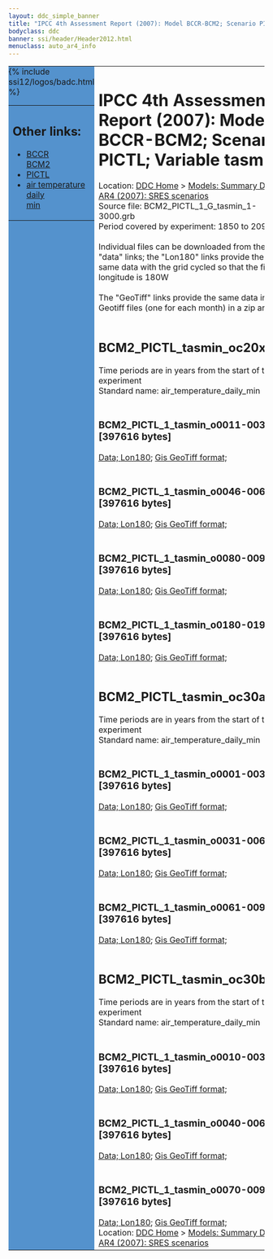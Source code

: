 ```yaml
---
layout: ddc_simple_banner
title: "IPCC 4th Assessment Report (2007): Model BCCR-BCM2; Scenario PICTL; Variable tasmin"
bodyclass: ddc
banner: ssi/header/Header2012.html
menuclass: auto_ar4_info
---
```



<table width="100%" border="0" cellspacing="0" cellpadding="0" style="border-collapse: collapse;">
<tr style="margin:0;padding:0;border:0;">
<td style="margin:0;padding:0;border:0;height:1pt;width:150pt;background:#5492CD;" valign="top" >

<div id="lh-col2" class="auto_ar4_info">
<table class="menumain" bgcolor="#5492CD" cellspacing="0" width="100%" border="0">
<tr><td>
<h2> Other links:</h2>
<ul>
<li><a href="/auto/ar4/model-BCCR-BCM2.html">BCCR<br/>BCM2</a></li>
<li><a href="/auto/ar4/scenario-PICTL.html">PICTL</a></li>
<li><a href="/auto/ar4/var-air_temperature_daily_min.html">air temperature daily<br/> min</a></li>
</ul>
</td></tr>
{% include ssi12/logos/badc.html %}
</table>
</div>
</td>
<td><h1>IPCC 4th Assessment Report (2007): Model BCCR-BCM2; Scenario PICTL; Variable tasmin</h1>

<!-- Breadcrumb1 -->
<div id="breadcrumb1" align="left">
Location: <a href="/index.html">DDC Home</a> > <a href="/sim/gcm_clim/">Models: Summary Data</a>
> <a href="/sim/gcm_clim/SRES_AR4/index.html">AR4 (2007): SRES scenarios</a>
</div>
<!-- End of Breadcrumb1 -->Source file: BCM2_PICTL_1_G_tasmin_1-3000.grb
<br/>
Period covered by experiment: 1850 to 2099<br/>
<br/>Individual files can be downloaded from the "data" links; the "Lon180" links provide the same data
         with the grid cycled so that the first longitude is 180W<br/>
<br/>The "GeoTiff" links provide the same data in 12 Geotiff files (one for each month)
          in a zip archive<br/>
<br/><h2>BCM2_PICTL_tasmin_oc20x.tar</h2>
Time periods are in years from the start of the experiment<br/>
Standard name: air_temperature_daily_min<br>
<br/><h3>BCM2_PICTL_1_tasmin_o0011-0030.nc [397616 bytes]</h3>
<a href="http://apps.ipcc-data.org/cgi-bin/downl/ar4_nc/tasmin/BCM2_PICTL_1_tasmin_o0011-0030.nc">Data; </a><a href="http://apps.ipcc-data.org/cgi-bin/downl/ar4_nc/tasmin/BCM2_PICTL_1_tasmin_o0011-0030.cyto180.nc"> Lon180</a>; <a href="/cgi-bin/downl/ar4_tif/tasmin/BCM2_PICTL_1_tasmin_o0011-0030.zip">Gis GeoTiff format; </a><br/>
<br/><h3>BCM2_PICTL_1_tasmin_o0046-0065.nc [397616 bytes]</h3>
<a href="http://apps.ipcc-data.org/cgi-bin/downl/ar4_nc/tasmin/BCM2_PICTL_1_tasmin_o0046-0065.nc">Data; </a><a href="http://apps.ipcc-data.org/cgi-bin/downl/ar4_nc/tasmin/BCM2_PICTL_1_tasmin_o0046-0065.cyto180.nc"> Lon180</a>; <a href="/cgi-bin/downl/ar4_tif/tasmin/BCM2_PICTL_1_tasmin_o0046-0065.zip">Gis GeoTiff format; </a><br/>
<br/><h3>BCM2_PICTL_1_tasmin_o0080-0099.nc [397616 bytes]</h3>
<a href="http://apps.ipcc-data.org/cgi-bin/downl/ar4_nc/tasmin/BCM2_PICTL_1_tasmin_o0080-0099.nc">Data; </a><a href="http://apps.ipcc-data.org/cgi-bin/downl/ar4_nc/tasmin/BCM2_PICTL_1_tasmin_o0080-0099.cyto180.nc"> Lon180</a>; <a href="/cgi-bin/downl/ar4_tif/tasmin/BCM2_PICTL_1_tasmin_o0080-0099.zip">Gis GeoTiff format; </a><br/>
<br/><h3>BCM2_PICTL_1_tasmin_o0180-0199.nc [397616 bytes]</h3>
<a href="http://apps.ipcc-data.org/cgi-bin/downl/ar4_nc/tasmin/BCM2_PICTL_1_tasmin_o0180-0199.nc">Data; </a><a href="http://apps.ipcc-data.org/cgi-bin/downl/ar4_nc/tasmin/BCM2_PICTL_1_tasmin_o0180-0199.cyto180.nc"> Lon180</a>; <a href="/cgi-bin/downl/ar4_tif/tasmin/BCM2_PICTL_1_tasmin_o0180-0199.zip">Gis GeoTiff format; </a><br/>
<br/><h2>BCM2_PICTL_tasmin_oc30a.tar</h2>
Time periods are in years from the start of the experiment<br/>
Standard name: air_temperature_daily_min<br>
<br/><h3>BCM2_PICTL_1_tasmin_o0001-0030.nc [397616 bytes]</h3>
<a href="http://apps.ipcc-data.org/cgi-bin/downl/ar4_nc/tasmin/BCM2_PICTL_1_tasmin_o0001-0030.nc">Data; </a><a href="http://apps.ipcc-data.org/cgi-bin/downl/ar4_nc/tasmin/BCM2_PICTL_1_tasmin_o0001-0030.cyto180.nc"> Lon180</a>; <a href="/cgi-bin/downl/ar4_tif/tasmin/BCM2_PICTL_1_tasmin_o0001-0030.zip">Gis GeoTiff format; </a><br/>
<br/><h3>BCM2_PICTL_1_tasmin_o0031-0060.nc [397616 bytes]</h3>
<a href="http://apps.ipcc-data.org/cgi-bin/downl/ar4_nc/tasmin/BCM2_PICTL_1_tasmin_o0031-0060.nc">Data; </a><a href="http://apps.ipcc-data.org/cgi-bin/downl/ar4_nc/tasmin/BCM2_PICTL_1_tasmin_o0031-0060.cyto180.nc"> Lon180</a>; <a href="/cgi-bin/downl/ar4_tif/tasmin/BCM2_PICTL_1_tasmin_o0031-0060.zip">Gis GeoTiff format; </a><br/>
<br/><h3>BCM2_PICTL_1_tasmin_o0061-0090.nc [397616 bytes]</h3>
<a href="http://apps.ipcc-data.org/cgi-bin/downl/ar4_nc/tasmin/BCM2_PICTL_1_tasmin_o0061-0090.nc">Data; </a><a href="http://apps.ipcc-data.org/cgi-bin/downl/ar4_nc/tasmin/BCM2_PICTL_1_tasmin_o0061-0090.cyto180.nc"> Lon180</a>; <a href="/cgi-bin/downl/ar4_tif/tasmin/BCM2_PICTL_1_tasmin_o0061-0090.zip">Gis GeoTiff format; </a><br/>
<br/><h2>BCM2_PICTL_tasmin_oc30b.tar</h2>
Time periods are in years from the start of the experiment<br/>
Standard name: air_temperature_daily_min<br>
<br/><h3>BCM2_PICTL_1_tasmin_o0010-0039.nc [397616 bytes]</h3>
<a href="http://apps.ipcc-data.org/cgi-bin/downl/ar4_nc/tasmin/BCM2_PICTL_1_tasmin_o0010-0039.nc">Data; </a><a href="http://apps.ipcc-data.org/cgi-bin/downl/ar4_nc/tasmin/BCM2_PICTL_1_tasmin_o0010-0039.cyto180.nc"> Lon180</a>; <a href="/cgi-bin/downl/ar4_tif/tasmin/BCM2_PICTL_1_tasmin_o0010-0039.zip">Gis GeoTiff format; </a><br/>
<br/><h3>BCM2_PICTL_1_tasmin_o0040-0069.nc [397616 bytes]</h3>
<a href="http://apps.ipcc-data.org/cgi-bin/downl/ar4_nc/tasmin/BCM2_PICTL_1_tasmin_o0040-0069.nc">Data; </a><a href="http://apps.ipcc-data.org/cgi-bin/downl/ar4_nc/tasmin/BCM2_PICTL_1_tasmin_o0040-0069.cyto180.nc"> Lon180</a>; <a href="/cgi-bin/downl/ar4_tif/tasmin/BCM2_PICTL_1_tasmin_o0040-0069.zip">Gis GeoTiff format; </a><br/>
<br/><h3>BCM2_PICTL_1_tasmin_o0070-0099.nc [397616 bytes]</h3>
<a href="http://apps.ipcc-data.org/cgi-bin/downl/ar4_nc/tasmin/BCM2_PICTL_1_tasmin_o0070-0099.nc">Data; </a><a href="http://apps.ipcc-data.org/cgi-bin/downl/ar4_nc/tasmin/BCM2_PICTL_1_tasmin_o0070-0099.cyto180.nc"> Lon180</a>; <a href="/cgi-bin/downl/ar4_tif/tasmin/BCM2_PICTL_1_tasmin_o0070-0099.zip">Gis GeoTiff format; </a><br/>
<!-- Breadcrumb2 -->
<div id="breadcrumb2" align="left">
Location: <a href="/index.html">DDC Home</a> > <a href="/sim/gcm_clim/">Models: Summary Data</a>
> <a href="/sim/gcm_clim/SRES_AR4/index.html">AR4 (2007): SRES scenarios</a>
</div>
<!-- End of Breadcrumb2 --></td></tr></table>
